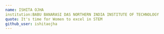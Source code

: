 ```yaml
---
name: ISHITA OJHA
institution:BABU BANARASI DAS NORTHERN INDIA INSTITUTE OF TECHNOLOGY
quote: It's time for Women to excel in STEM 
github_user: ishitaojha
---
```

